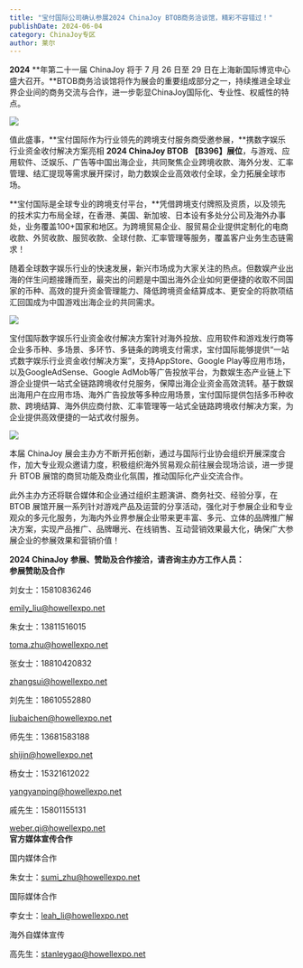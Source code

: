 ```yaml
---
title: "宝付国际公司确认参展2024 ChinaJoy BTOB商务洽谈馆，精彩不容错过！"
publishDate: 2024-06-04
category: ChinaJoy专区
author: 莱尔
---
```


**2024** **年第二十一届 ChinaJoy 将于 7 月 26 日至 29 日在上海新国际博览中心盛大召开。**BTOB商务洽谈馆将作为展会的重要组成部分之一，持续推进全球业界企业间的商务交流与合作，进一步彰显ChinaJoy国际化、专业性、权威性的特点。

![](https://ec-net-1251389766.cos.ap-shanghai.myqcloud.com/wp-content/uploads/2024/06/20240604215507327-1024x576.jpg)

值此盛事，**宝付国际作为行业领先的跨境支付服务商受邀参展，**携数字娱乐行业资金收付解决方案亮相 **2024 ChinaJoy BTOB** **【B396】展位**，与游戏、应用软件、泛娱乐、广告等中国出海企业，共同聚焦企业跨境收款、海外分发、汇率管理、结汇提现等需求展开探讨，助力数娱企业高效收付全球，全力拓展全球市场。

**宝付国际是全球专业的跨境支付平台，**凭借跨境支付牌照及资质，以及领先的技术实力布局全球，在香港、美国、新加坡、日本设有多处分公司及海外办事处，业务覆盖100+国家和地区。为跨境贸易企业、服贸易企业提供定制化的电商收款、外贸收款、服贸收款、全球付款、汇率管理等服务，覆盖客户业务生态链需求！

随着全球数字娱乐行业的快速发展，新兴市场成为大家关注的热点。但数娱产业出海的伴生问题接踵而至，最突出的问题是中国出海外企业如何更便捷的收取不同国家的币种、高效的提升资金管理能力、降低跨境资金结算成本、更安全的将款项结汇回国成为中国游戏出海企业的共同需求。

![](https://ec-net-1251389766.cos.ap-shanghai.myqcloud.com/wp-content/uploads/2024/06/20240604215507934.jpg)

宝付国际数字娱乐行业资金收付解决方案针对海外投放、应用软件和游戏发行商等企业多币种、多场景、多环节、多链条的跨境支付需求，宝付国际能够提供“一站式数字娱乐行业资金收付解决方案”，支持AppStore、Google Play等应用市场，以及GoogleAdSense、Google AdMob等广告投放平台，为数娱生态产业链上下游企业提供一站式全链路跨境收付兑服务，保障出海企业资金高效流转。基于数娱出海用户在应用市场、海外广告投放等多种应用场景，宝付国际提供包括多币种收款、跨境结算、海外供应商付款、汇率管理等一站式全链路跨境收付解决方案，为企业提供高效便捷的一站式收付服务。

![](https://ec-net-1251389766.cos.ap-shanghai.myqcloud.com/wp-content/uploads/2024/06/20240604215514823.jpg)

本届 ChinaJoy 展会主办方不断开拓创新，通过与国际行业协会组织开展深度合作，加大专业观众邀请力度，积极组织海外贸易观众前往展会现场洽谈，进一步提升 BTOB 展馆的商贸功能及商业化氛围，推动国际化产业交流合作。

此外主办方还将联合媒体和企业通过组织主题演讲、商务社交、经验分享，在 BTOB 展馆开展一系列针对游戏产品及运营的分享活动，强化对于参展企业和专业观众的多元化服务，为海内外业界参展企业带来更丰富、多元、立体的品牌推广解决方案，实现产品推广、品牌曝光、在线销售、互动营销效果最大化，确保广大参展企业的参展效果和营销价值！

**2024 ChinaJoy** **参展、赞助及合作接洽，请咨询主办方工作人员：**  
**参展赞助及合作**

刘女士：15810836246

[emily\_liu@howellexpo.net](mailto:emily_liu@howellexpo.net)

朱女士：13811516015

toma.zhu@howellexpo.net

张女士：18810420832

zhangsui@howellexpo.net

刘先生：18610552880

liubaichen@howellexpo.net

师先生：13681583188

shijin@howellexpo.net

杨女士：15321612022

yangyanping@howellexpo.net

戚先生：15801155131

weber.qi@howellexpo.net  
**官方媒体宣传合作**

国内媒体合作

朱女士：[sumi\_zhu@howellexpo.net](mailto:sumi_zhu@howellexpo.net)

国际媒体合作

李女士：[leah\_li@howellexpo.net](mailto:leah_li@howellexpo.net)

海外自媒体宣传

高先生：stanleygao@howellexpo.net
